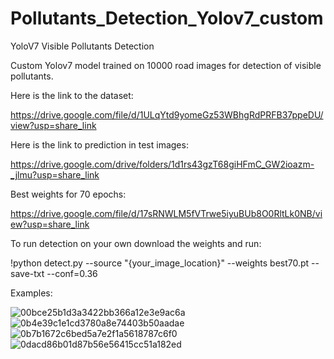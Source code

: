 # Pollutants_Detection_Yolov7_custom
YoloV7 Visible Pollutants Detection

Custom Yolov7 model trained on 10000 road images for detection of visible pollutants.

Here is the link to the dataset:

https://drive.google.com/file/d/1ULqYtd9yomeGz53WBhgRdPRFB37ppeDU/view?usp=share_link

Here is the link to prediction in test images:

https://drive.google.com/drive/folders/1d1rs43gzT68giHFmC_GW2ioazm-_jlmu?usp=share_link

Best weights for 70 epochs:

https://drive.google.com/file/d/17sRNWLM5fVTrwe5iyuBUb8O0RltLk0NB/view?usp=share_link

To run detection on your own download the weights and run:

!python detect.py --source "{your_image_location}" --weights best70.pt --save-txt --conf=0.36

Examples:

![00bce25b1d3a3422bb366a12e3e9ac6a](https://user-images.githubusercontent.com/67851367/213874001-8fcf6082-5e97-49f2-8533-5253f4c7d77f.jpg)
![0b4e39c1e1cd3780a8e74403b50aadae](https://user-images.githubusercontent.com/67851367/213874019-9bc312d8-527e-4c88-8c51-c0ce75a3e928.jpg)
![0b7b1672c6bed5a7e2f1a5618787c6f0](https://user-images.githubusercontent.com/67851367/213874030-191764aa-4f44-43d2-8f77-3f66cd2802ae.jpg)
![0dacd86b01d87b56e56415cc51a182ed](https://user-images.githubusercontent.com/67851367/213874076-0f5be953-4378-421f-9245-dd345dcc2776.jpg)
